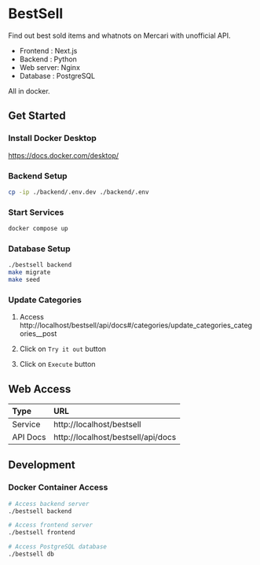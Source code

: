 # BestSell

Find out best sold items and whatnots on Mercari with unofficial API.

- Frontend  : Next.js
- Backend   : Python
- Web server: Nginx
- Database  : PostgreSQL

All in docker.

## Get Started

### Install Docker Desktop

https://docs.docker.com/desktop/

### Backend Setup

```bash
cp -ip ./backend/.env.dev ./backend/.env
```

### Start Services

```bash
docker compose up
```

### Database Setup

```bash
./bestsell backend
make migrate
make seed
```

### Update Categories

1. Access http://localhost/bestsell/api/docs#/categories/update_categories_categories__post

2. Click on `Try it out` button

3. Click on `Execute` button

## Web Access

|Type    |URL                               |
|:-------|:---------------------------------|
|Service |http://localhost/bestsell         |
|API Docs|http://localhost/bestsell/api/docs|

## Development

### Docker Container Access

```bash
# Access backend server
./bestsell backend

# Access frontend server
./bestsell frontend

# Access PostgreSQL database
./bestsell db
```
